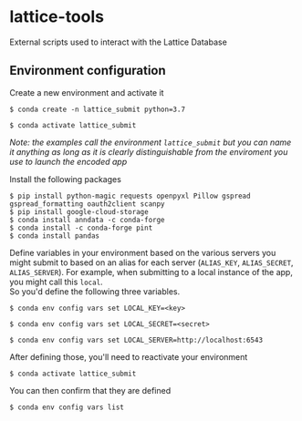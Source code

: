 # lattice-tools
External scripts used to interact with the Lattice Database

Environment configuration
---------------- 
Create a new environment and activate it
```
$ conda create -n lattice_submit python=3.7
```
```
$ conda activate lattice_submit
```
*Note: the examples call the environment `lattice_submit` but you can name it anything as long as it is clearly distinguishable from the enviroment you use to launch the encoded app*

Install the following packages
```
$ pip install python-magic requests openpyxl Pillow gspread gspread_formatting oauth2client scanpy
$ pip install google-cloud-storage
$ conda install anndata -c conda-forge
$ conda install -c conda-forge pint
$ conda install pandas
```
Define variables in your environment based on the various servers you might submit to based on an alias for each server
(`ALIAS_KEY`, `ALIAS_SECRET`, `ALIAS_SERVER`). For example, when submitting to a local instance of the app, you might call this `local`.  
So you'd define the following three variables. 
```
$ conda env config vars set LOCAL_KEY=<key>
```
```
$ conda env config vars set LOCAL_SECRET=<secret>
```
```
$ conda env config vars set LOCAL_SERVER=http://localhost:6543
```
After defining those, you'll need to reactivate your environment
```
$ conda activate lattice_submit
```
You can then confirm that they are defined
```
$ conda env config vars list
```
